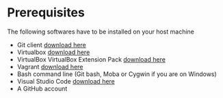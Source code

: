 # Prerequisites

The following softwares have to be installed on your host machine

- Git client [download here](https://git-scm.com/downloads)
- Virtualbox [download here](https://www.virtualbox.org/wiki/Downloads)
- VirtualBox VirtualBox Extension Pack [download here](https://www.virtualbox.org/wiki/Downloads)
- Vagrant [download here](https://www.vagrantup.com/downloads.html)
- Bash command line (Git bash, Moba or Cygwin if you are on Windows)
- Visual Studio Code [download here](https://code.visualstudio.com)
- A GitHub account


